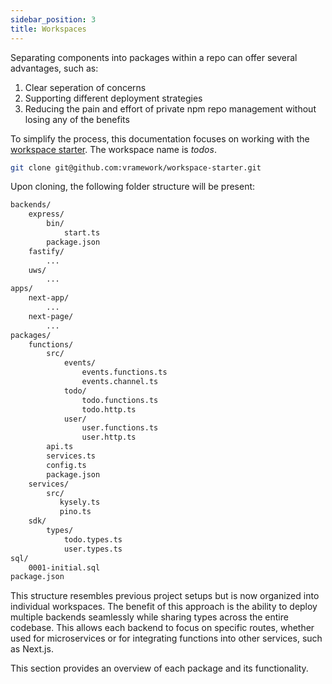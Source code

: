 ```yaml
---
sidebar_position: 3  
title: Workspaces  
---
```


Separating components into packages within a repo can offer several advantages, such as:

1. Clear seperation of concerns
2. Supporting different deployment strategies
3. Reducing the pain and effort of private npm repo management without losing any of the benefits

To simplify the process, this documentation focuses on working with the [workspace starter](https://github.com/vramework/workspace-starter). The workspace name is *todos*.

```bash
git clone git@github.com:vramework/workspace-starter.git
```

Upon cloning, the following folder structure will be present:

```bash
backends/
    express/
        bin/
            start.ts
        package.json
    fastify/
        ...
    uws/
        ...
apps/
    next-app/
        ...
    next-page/
        ...
packages/
    functions/
        src/
            events/
                events.functions.ts
                events.channel.ts
            todo/
                todo.functions.ts
                todo.http.ts
            user/
                user.functions.ts
                user.http.ts
        api.ts
        services.ts
        config.ts
        package.json
    services/
        src/
           kysely.ts
           pino.ts
    sdk/
        types/
            todo.types.ts
            user.types.ts
sql/
    0001-initial.sql
package.json
```

This structure resembles previous project setups but is now organized into individual workspaces. The benefit of this approach is the ability to deploy multiple backends seamlessly while sharing types across the entire codebase. This allows each backend to focus on specific routes, whether used for microservices or for integrating functions into other services, such as Next.js.

This section provides an overview of each package and its functionality.
